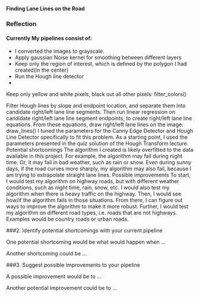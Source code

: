 **Finding Lane Lines on the Road** 

### Reflection

#### Currently My pipelines consist of:

* I converted the images to grayscale.
* Apply gaussian Noise kernel for smoothing between different layers
* Keep only the region of interest, which is defined by the polygon I had created(in the center)
* Run the Hough line detector
* 

Keep only yellow and white pixels, black out all other pixels: filter_colors()

Filter Hough lines by slope and endpoint location, and separate them into candidate right/left lane line segments. Then run linear regression on candidate right/left lane line segment endpoints, to create right/left lane line equations. From these equations, draw right/left lane lines on the image: draw_lines()
I tuned the parameters for the Canny Edge Detector and Hough Line Detector specifically to fit this problem. As a starting point, I used the parameters presented in the quiz solution of the Hough Transform lecture.
Potential shortcomings
The algorithm I created is likely overfitted to the data available in this project. For example, the algorithm may fail during night time. Or, it may fail in bad weather, such as rain or snow. Even during sunny days, if the road curves more sharply, my algorithm may also fail, because I am trying to extrapolate straight lane lines.
Possible improvements
To start, I would test my algorithm on highway roads, but with different weather conditions, such as night time, rain, snow, etc. I would also test my algorithm when there is heavy traffic on the highway. Then, I would see how/if the algorithm fails in those situations. From there, I can figure out ways to improve the algorithm to make it more robust.
Further, I would test my algorithm on different road types, i.e. roads that are not highways. Examples would be country roads or urban roads.



###2. Identify potential shortcomings with your current pipeline


One potential shortcoming would be what would happen when ... 

Another shortcoming could be ...


###3. Suggest possible improvements to your pipeline

A possible improvement would be to ...

Another potential improvement could be to ...

